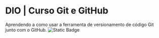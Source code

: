# DIO | Curso Git e GitHub

Aprendendo a como usar a ferramenta de versionamento de código Git junto com o GitHub.
![Static Badge](https://img.shields.io/badge/Github-8A2BE2?style=flat)
